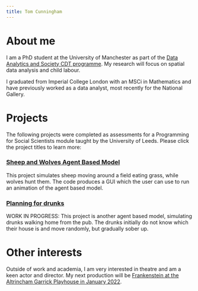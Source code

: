 ```yaml
---
title: Tom Cunningham
---
```


# About me

I am a PhD student at the University of Manchester as part of the [Data Analytics and Society CDT programme](https://datacdt.org/). My research will focus on spatial data analysis and child labour.

I graduated from Imperial College London with an MSCi in Mathematics and have previously worked as a data analyst, most recently for the National Gallery.

# Projects

The following projects were completed as assessments for a Programming for Social Scientists module taught by the University of Leeds. Please click the project titles to learn more:

### [Sheep and Wolves Agent Based Model](https://tmcunningham.github.io/sheep-and-wolves)

This project simulates sheep moving around a field eating grass, while wolves hunt them. The code produces a GUI which the user can use to run an animation of the agent based model.

### [Planning for drunks](https://tmcunningham.github.io/planning-for-drunks)

WORK IN PROGRESS: This project is another agent based model, simulating drunks walking home from the pub. The drunks initially do not know which their house is and move randomly, but gradually sober up.

# Other interests

Outside of work and academia, I am very interested in theatre and am a keen actor and director. My next production will be [Frankenstein at the Altrincham Garrick Playhouse in January 2022](https://www.altrinchamgarrick.co.uk/shows/frankenstein/).
